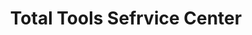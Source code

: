 ---
title: "Total Tools Sefrvice Center"
url: /manila/total-tools-sefrvice-center/
shop: hardware
---